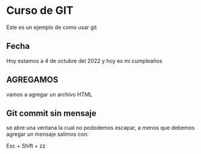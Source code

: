 # Curso de GIT

Este es un ejemplo de como usar git

## Fecha

Hoy estamos a 4 de octubre del 2022 y hoy es mi cumpleaños

## AGREGAMOS

vamos a agregar un archivo HTML

## Git commit sin mensaje

se abre una ventana la cual no pododemos escapar, a menos que debemos agregar un mensaje
salimos con:

Esc + Shift + zz